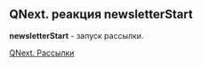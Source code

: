 ## QNext. реакция newsletterStart

**newsletterStart** - запуск рассылки.



[QNext. Рассылки](/docs-test/_export/admin/newsletters-about)

